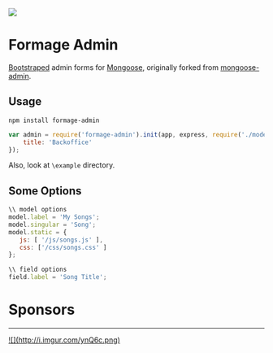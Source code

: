 ![](http://i.imgur.com/9vVHCPY.png)

Formage Admin
=============

[Bootstraped](http://twitter.github.com/bootstrap/) admin forms for [Mongoose](http://mongoosejs.com/),
originally forked from [mongoose-admin](https://github.com/marccampbell/mongoose-admin).

Usage
-----
`npm install formage-admin`

```javascript
var admin = require('formage-admin').init(app, express, require('./models'), {
    title: 'Backoffice'
});
```

Also, look at `\example` directory.

Some Options
------------
```javascript
\\ model options
model.label = 'My Songs';
model.singular = 'Song';
model.static = {
   js: [ '/js/songs.js' ],
   css: ['/css/songs.css' ]
};

\\ field options
field.label = 'Song Title';
```

Sponsors
========
<hr />
<a id="stormlogo" href="http://www.jetbrains.com/webstorm/" alt="Smart IDE for web development with HTML Editor, CSS &amp; JavaScript support" title="Smart IDE for web development with HTML Editor, CSS &amp; JavaScript support">
  ![](http://i.imgur.com/ynQ6c.png)
</a>
